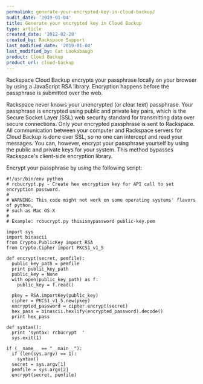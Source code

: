 ```yaml
---
permalink: generate-your-encrypted-key-in-cloud-backup/
audit_date: '2019-01-04'
title: Generate your encrypted key in Cloud Backup
type: article
created_date: '2012-02-20'
created_by: Rackspace Support
last_modified_date: '2019-01-04'
last_modified_by: Cat Lookabaugh
product: Cloud Backup
product_url: cloud-backup
---
```


Rackspace Cloud Backup encrypts your passphrase locally on your
browser by using a JavaScript RSA library. Encryption happens before
the passphrase is submitted over the web.

Rackspace never knows your unencrypted (or clear text) passphrase.
Your passphrase is encrypted using public and private key pairs, which is the
Secure Socket Layer (SSL) web security standard for transmitting data over secure 
connections. Only your encrypted passphrase is sent to Rackspace. All communication
between your computer and Rackspace servers for Cloud Backup is done
over SSL, so no one can intercept and read your messages. You
can, however, encrypt your passphrase yourself by using the public and private
keys for your system. This method bypasses Rackspace's client-side encryption
library.

Encrypt your passphrase by using the following script:

    #!/usr/bin/env python
    # rcbucrypt.py - Create hex encryption key for API call to set encryption password.
    #
    # WARNING: This code might not work on some operating systems' flavors of python,
    # such as Mac OS-X
    #
    # Example: rcbucrypt.py thisismypassword public-key.pem

    import sys
    import binascii
    from Crypto.PublicKey import RSA
    from Crypto.Cipher import PKCS1_v1_5

    def encrypt(secret, pemfile):
      public_key_path = pemfile
      print public_key_path
      public_key = None
      with open(public_key_path) as f:
        public_key = f.read()

      pkey = RSA.importKey(public_key)
      cipher = PKCS1_v1_5.new(pkey)
      encrypted_password = cipher.encrypt(secret)
      hex_pass = binascii.hexlify(encrypted_password).decode()
      print hex_pass

    def syntax():
      print 'syntax: rcbucrypt  '
      sys.exit(1)

    if (__name__ == "__main__"):
      if (len(sys.argv) == 1):
        syntax()
      secret = sys.argv[1]
      pemfile = sys.argv[2]
      encrypt(secret, pemfile)
